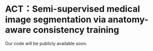 # ACT：Semi-supervised medical image segmentation via anatomy-aware consistency training

Our code will be publicly available soon.
